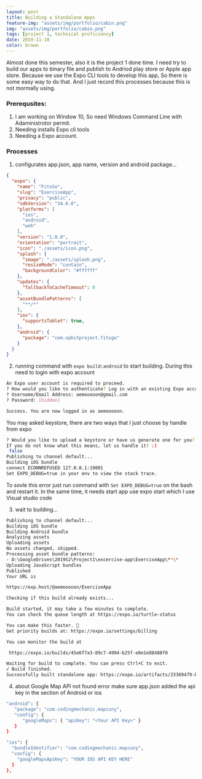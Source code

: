 ```yaml
---
layout: post
title: Building a Standalone Apps
feature-img: "assets/img/portfolio/cabin.png"
img: "assets/img/portfolio/cabin.png"
tags: [project 1, technical proficiency]
date: 2019-11-10
color: brown
---
```


Almost done this semester, also it is the project 1 done time. I need try to build our apps to binary file and publish to Andriod play store or Apple app store. Because we use the Expo CLI tools to develop this app, So there is some easy way to do that. And I just record this processes because this is not mormally using. 

###  Prerequsites:
1. I am working on Window 10, So need Windows Command Line with Adaministrotor permit.
2. Needing installs Expo cli tools
3. Needing a Expo account.

### Processes
1. configurates app.json, app name, version and android package...
```json
{
  "expo": {
    "name": "FitsGo",
    "slug": "ExerciseApp",
    "privacy": "public",
    "sdkVersion": "34.0.0",
    "platforms": [
      "ios",
      "android",
      "web"
    ],
    "version": "1.0.0",
    "orientation": "portrait",
    "icon": "./assets/icon.png",
    "splash": {
      "image": "./assets/splash.png",
      "resizeMode": "contain",
      "backgroundColor": "#ffffff"
    },
    "updates": {
      "fallbackToCacheTimeout": 0
    },
    "assetBundlePatterns": [
      "**/*"
    ],
    "ios": {
      "supportsTablet": true,
    },
    "android": {
      "package": "com.opbitproject.fitsgo"
    }
  }
}
```
2. running command with `expo build:android` to start building. During this need to login with expo account

```bash
An Expo user account is required to proceed.
? How would you like to authenticate? Log in with an existing Expo account
? Username/Email Address: aemooooon@gmail.com
? Password: [hidden]

Success. You are now logged in as aemooooon.
```
You may asked keystore, there are two ways that I just choose by handle from expo

```bash
? Would you like to upload a keystore or have us generate one for you?
If you do not know what this means, let us handle it! :)
 false
Publishing to channel default...
Building iOS bundle
connect ECONNREFUSED 127.0.0.1:19001
Set EXPO_DEBUG=true in your env to view the stack trace.
```
To sovle this error just run command with `Set EXPO_DEBUG=true` on the bash and restart it. In the same time, it needs start app use expo start which I use Visual studio code

3. wait to building...
```bash
Publishing to channel default...
Building iOS bundle
Building Android bundle
Analyzing assets
Uploading assets
No assets changed, skipped.
Processing asset bundle patterns:
- D:\GoogleDrives\2019S2\Project1\excercise-app\ExerciseApp\**\*
Uploading JavaScript bundles
Published
Your URL is

https://exp.host/@aemooooon/ExerciseApp

Checking if this build already exists...

Build started, it may take a few minutes to complete.
You can check the queue length at https://expo.io/turtle-status

You can make this faster. 🐢
Get priority builds at: https://expo.io/settings/billing

You can monitor the build at

 https://expo.io/builds/45e6f7a3-89c7-4994-b25f-e8e1e88488f0

Waiting for build to complete. You can press Ctrl+C to exit.
√ Build finished.
Successfully built standalone app: https://expo.io/artifacts/23369479-bbc6-4313-bef6-b418380a3f41
```

4. about Google Map API not found error make sure app.json added the api key in the section of Android or ios
```bash
"android": {
   "package": "com.codingmechanic.mapcuny",
   "config": {
      "googleMaps": { "apiKey": "<Your API Key>" }   
   }
}

"ios": {
  "bundleIdentifier": "com.codingmechanic.mapcuny",
  "config": {
    "googleMapsApiKey": "YOUR IOS API KEY HERE"
  }
},
```